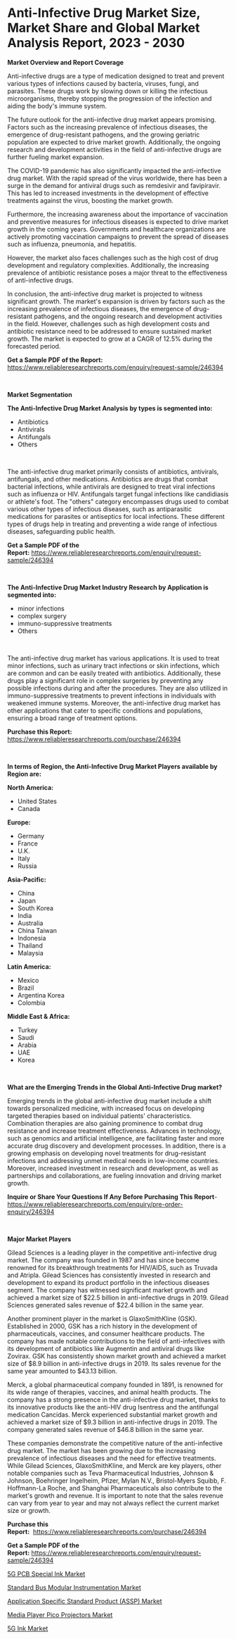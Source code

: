 <p><h1>Anti-Infective Drug Market Size, Market Share and Global Market Analysis Report, 2023 - 2030</h1></p><p><strong>Market Overview and Report Coverage</strong></p>
<p><p>Anti-infective drugs are a type of medication designed to treat and prevent various types of infections caused by bacteria, viruses, fungi, and parasites. These drugs work by slowing down or killing the infectious microorganisms, thereby stopping the progression of the infection and aiding the body's immune system.</p><p>The future outlook for the anti-infective drug market appears promising. Factors such as the increasing prevalence of infectious diseases, the emergence of drug-resistant pathogens, and the growing geriatric population are expected to drive market growth. Additionally, the ongoing research and development activities in the field of anti-infective drugs are further fueling market expansion.</p><p>The COVID-19 pandemic has also significantly impacted the anti-infective drug market. With the rapid spread of the virus worldwide, there has been a surge in the demand for antiviral drugs such as remdesivir and favipiravir. This has led to increased investments in the development of effective treatments against the virus, boosting the market growth.</p><p>Furthermore, the increasing awareness about the importance of vaccination and preventive measures for infectious diseases is expected to drive market growth in the coming years. Governments and healthcare organizations are actively promoting vaccination campaigns to prevent the spread of diseases such as influenza, pneumonia, and hepatitis.</p><p>However, the market also faces challenges such as the high cost of drug development and regulatory complexities. Additionally, the increasing prevalence of antibiotic resistance poses a major threat to the effectiveness of anti-infective drugs.</p><p>In conclusion, the anti-infective drug market is projected to witness significant growth. The market's expansion is driven by factors such as the increasing prevalence of infectious diseases, the emergence of drug-resistant pathogens, and the ongoing research and development activities in the field. However, challenges such as high development costs and antibiotic resistance need to be addressed to ensure sustained market growth. The market is expected to grow at a CAGR of 12.5% during the forecasted period.</p></p>
<p><strong>Get a Sample PDF of the Report:</strong> <a href="https://www.reliableresearchreports.com/enquiry/request-sample/246394">https://www.reliableresearchreports.com/enquiry/request-sample/246394</a></p>
<p>&nbsp;</p>
<p><strong>Market Segmentation</strong></p>
<p><strong>The Anti-Infective Drug Market Analysis by types is segmented into:</strong></p>
<p><ul><li>Antibiotics</li><li>Antivirals</li><li>Antifungals</li><li>Others</li></ul></p>
<p>&nbsp;</p>
<p><p>The anti-infective drug market primarily consists of antibiotics, antivirals, antifungals, and other medications. Antibiotics are drugs that combat bacterial infections, while antivirals are designed to treat viral infections such as influenza or HIV. Antifungals target fungal infections like candidiasis or athlete's foot. The "others" category encompasses drugs used to combat various other types of infectious diseases, such as antiparasitic medications for parasites or antiseptics for local infections. These different types of drugs help in treating and preventing a wide range of infectious diseases, safeguarding public health.</p></p>
<p><strong>Get a Sample PDF of the Report:</strong>&nbsp;<a href="https://www.reliableresearchreports.com/enquiry/request-sample/246394">https://www.reliableresearchreports.com/enquiry/request-sample/246394</a></p>
<p>&nbsp;</p>
<p><strong>The Anti-Infective Drug Market Industry Research by Application is segmented into:</strong></p>
<p><ul><li>minor infections</li><li>complex surgery</li><li>immuno-suppressive treatments</li><li>Others</li></ul></p>
<p>&nbsp;</p>
<p><p>The anti-infective drug market has various applications. It is used to treat minor infections, such as urinary tract infections or skin infections, which are common and can be easily treated with antibiotics. Additionally, these drugs play a significant role in complex surgeries by preventing any possible infections during and after the procedures. They are also utilized in immuno-suppressive treatments to prevent infections in individuals with weakened immune systems. Moreover, the anti-infective drug market has other applications that cater to specific conditions and populations, ensuring a broad range of treatment options.</p></p>
<p><strong>Purchase this Report:</strong>&nbsp; <a href="https://www.reliableresearchreports.com/purchase/246394">https://www.reliableresearchreports.com/purchase/246394</a></p>
<p>&nbsp;</p>
<p><strong>In terms of Region, the Anti-Infective Drug Market Players available by Region are:</strong></p>
<p>
    <p> <strong> North America: </strong>
        <ul>
            <li>United States</li>
            <li>Canada</li>
        </ul>
        </p> 
    <p> <strong> Europe: </strong>
        <ul>
            <li>Germany</li>
            <li>France</li>
            <li>U.K.</li>
            <li>Italy</li>
            <li>Russia</li>
        </ul>
        </p> 
    <p> <strong> Asia-Pacific: </strong>
        <ul>
            <li>China</li>
            <li>Japan</li>
            <li>South Korea</li>
            <li>India</li>
            <li>Australia</li>
            <li>China Taiwan</li>
            <li>Indonesia</li>
            <li>Thailand</li>
            <li>Malaysia</li>
        </ul>
        </p> 
    <p> <strong> Latin America: </strong>
        <ul>
            <li>Mexico</li>
            <li>Brazil</li>
            <li>Argentina Korea</li>
            <li>Colombia</li>
        </ul>
        </p> 
    <p> <strong> Middle East & Africa: </strong>
        <ul>
            <li>Turkey</li>
            <li>Saudi</li>
            <li>Arabia</li>
            <li>UAE</li>
            <li>Korea</li>
        </ul>
    </p>
    </p>
<p>&nbsp;</p>
<p><strong>What are the Emerging Trends in the Global Anti-Infective Drug market?</strong></p>
<p><p>Emerging trends in the global anti-infective drug market include a shift towards personalized medicine, with increased focus on developing targeted therapies based on individual patients' characteristics. Combination therapies are also gaining prominence to combat drug resistance and increase treatment effectiveness. Advances in technology, such as genomics and artificial intelligence, are facilitating faster and more accurate drug discovery and development processes. In addition, there is a growing emphasis on developing novel treatments for drug-resistant infections and addressing unmet medical needs in low-income countries. Moreover, increased investment in research and development, as well as partnerships and collaborations, are fueling innovation and driving market growth.</p></p>
<p><strong>Inquire or Share Your Questions If Any Before Purchasing This Report</strong>- <a href="https://www.reliableresearchreports.com/enquiry/pre-order-enquiry/246394">https://www.reliableresearchreports.com/enquiry/pre-order-enquiry/246394</a></p>
<p>&nbsp;</p>
<p><strong>Major Market Players</strong></p>
<p><p>Gilead Sciences is a leading player in the competitive anti-infective drug market. The company was founded in 1987 and has since become renowned for its breakthrough treatments for HIV/AIDS, such as Truvada and Atripla. Gilead Sciences has consistently invested in research and development to expand its product portfolio in the infectious diseases segment. The company has witnessed significant market growth and achieved a market size of $22.5 billion in anti-infective drugs in 2019. Gilead Sciences generated sales revenue of $22.4 billion in the same year.</p><p>Another prominent player in the market is GlaxoSmithKline (GSK). Established in 2000, GSK has a rich history in the development of pharmaceuticals, vaccines, and consumer healthcare products. The company has made notable contributions to the field of anti-infectives with its development of antibiotics like Augmentin and antiviral drugs like Zovirax. GSK has consistently shown market growth and achieved a market size of $8.9 billion in anti-infective drugs in 2019. Its sales revenue for the same year amounted to $43.13 billion.</p><p>Merck, a global pharmaceutical company founded in 1891, is renowned for its wide range of therapies, vaccines, and animal health products. The company has a strong presence in the anti-infective drug market, thanks to its innovative products like the anti-HIV drug Isentress and the antifungal medication Cancidas. Merck experienced substantial market growth and achieved a market size of $9.3 billion in anti-infective drugs in 2019. The company generated sales revenue of $46.8 billion in the same year.</p><p>These companies demonstrate the competitive nature of the anti-infective drug market. The market has been growing due to the increasing prevalence of infectious diseases and the need for effective treatments. While Gilead Sciences, GlaxoSmithKline, and Merck are key players, other notable companies such as Teva Pharmaceutical Industries, Johnson & Johnson, Boehringer Ingelheim, Pfizer, Mylan N.V., Bristol-Myers Squibb, F. Hoffmann-La Roche, and Shanghai Pharmaceuticals also contribute to the market's growth and revenue. It is important to note that the sales revenue can vary from year to year and may not always reflect the current market size or growth.</p></p>
<p><strong>Purchase this Report:</strong>&nbsp;&nbsp;<a href="https://www.reliableresearchreports.com/purchase/246394">https://www.reliableresearchreports.com/purchase/246394</a></p>
<p></p>
<p><strong>Get a Sample PDF of the Report:</strong>&nbsp;<a href="https://www.reliableresearchreports.com/enquiry/request-sample/246394">https://www.reliableresearchreports.com/enquiry/request-sample/246394</a></p>
<p><p><a href="https://medium.com/@loyceharber/5g-pcb-special-ink-market-size-cagr-trends-2024-2030-a79a21a9cd0b">5G PCB Special Ink Market</a></p><p><a href="https://www.linkedin.com/pulse/standard-bus-modular-instrumentation-market-research-report-wzq1e/">Standard Bus Modular Instrumentation Market</a></p><p><a href="https://www.linkedin.com/pulse/application-specific-standard-product-assp-market-insights-9ze1e/">Application Specific Standard Product (ASSP) Market</a></p><p><a href="https://www.linkedin.com/pulse/media-player-pico-projectors-market-size-share-global-bm2re/">Media Player Pico Projectors Market</a></p><p><a href="https://medium.com/@randallbode/5g-ink-market-size-cagr-trends-2024-2030-5ffb96f30e75">5G Ink Market</a></p></p>
